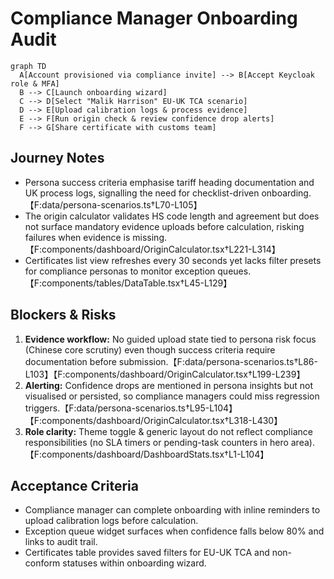 # Compliance Manager Onboarding Audit

```mermaid
graph TD
  A[Account provisioned via compliance invite] --> B[Accept Keycloak role & MFA]
  B --> C[Launch onboarding wizard]
  C --> D[Select "Malik Harrison" EU-UK TCA scenario]
  D --> E[Upload calibration logs & process evidence]
  E --> F[Run origin check & review confidence drop alerts]
  F --> G[Share certificate with customs team]
```

## Journey Notes
- Persona success criteria emphasise tariff heading documentation and UK process logs, signalling the need for checklist-driven onboarding.【F:data/persona-scenarios.ts†L70-L105】
- The origin calculator validates HS code length and agreement but does not surface mandatory evidence uploads before calculation, risking failures when evidence is missing.【F:components/dashboard/OriginCalculator.tsx†L221-L314】
- Certificates list view refreshes every 30 seconds yet lacks filter presets for compliance personas to monitor exception queues.【F:components/tables/DataTable.tsx†L45-L129】

## Blockers & Risks
1. **Evidence workflow:** No guided upload state tied to persona risk focus (Chinese core scrutiny) even though success criteria require documentation before submission.【F:data/persona-scenarios.ts†L86-L103】【F:components/dashboard/OriginCalculator.tsx†L199-L239】
2. **Alerting:** Confidence drops are mentioned in persona insights but not visualised or persisted, so compliance managers could miss regression triggers.【F:data/persona-scenarios.ts†L95-L104】【F:components/dashboard/OriginCalculator.tsx†L318-L430】
3. **Role clarity:** Theme toggle & generic layout do not reflect compliance responsibilities (no SLA timers or pending-task counters in hero area).【F:components/dashboard/DashboardStats.tsx†L1-L104】

## Acceptance Criteria
- Compliance manager can complete onboarding with inline reminders to upload calibration logs before calculation.
- Exception queue widget surfaces when confidence falls below 80% and links to audit trail.
- Certificates table provides saved filters for EU-UK TCA and non-conform statuses within onboarding wizard.
